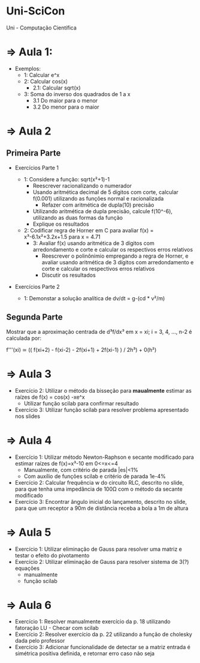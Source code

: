 # Uni-SciCon
Uni - Computação Científica

# => Aula 1:
- Exemplos:
  - 1: Calcular e^x
  - 2: Calcular cos(x)
    - 2.1: Calcular sqrt(x)
  - 3: Soma do inverso dos quadrados de 1 a x
    - 3.1 Do maior para o menor
    - 3.2 Do menor para o maior

# => Aula 2
## Primeira Parte
- Exercícios Parte 1
  - 1: Considere a função: sqrt(x²+1)-1
    - Reescrever racionalizando o numerador
    - Usando aritmética decimal de 5 dígitos com corte, calcular f(0.001) utilizando as funções normal e racionalizada
      - Refazer com aritmética de dupla(10) precisão
    - Utilizando aritmética de dupla precisão, calcule f(10^-6), utilizando as duas formas da função
    - Explique os resultados
  - 2: Codificar regra de Horner em C para avaliar f(x) = x³-6.1x²+3.2x+1.5 para x = 4.71
    - 3: Avaliar f(x) usando aritmética de 3 dígitos com arredondamento e corte e calcular os respectivos erros relativos
      - Reescrever o polinônimio empregando a regra de Horner, e avaliar usando aritmética de 3 dígitos com arredondamento e corte e calcular os respectivos erros relativos
      - Discutir os resultados

- Exercícios Parte 2
  - 1: Demonstar a solução analítica de dv/dt = g-(cd * v²/m)

## Segunda Parte
  Mostrar que a aproximação centrada de d³f/dx³ em x = xi; i = 3, 4, ..., n-2 é calculada por:
  
  f'''(xi) ≃ (( f(xi+2) - f(xi-2) - 2f(xi+1) + 2f(xi-1) ) / 2h³) + 0(h²)

# => Aula 3
  - Exercício 2: Utilizar o método da bisseção para **maualmente** estimar as raízes de f(x) = cos(x) -xe^x
    - Utilizar função scilab para confirmar resultado
  - Exercício 3: Utilizar função scilab para resolver problema apresentado nos slides

# => Aula 4
  - Exercício 1: Utilizar método Newton-Raphson e secante modificado para estimar raízes de f(x)=x³-10 em 0<=x<=4
    - Manualmente, com critério de parada |es|<1%
    - Com auxílio de funções scilab e critério de parada 1e-4%
  - Exercício 2: Calcular frequência w do circuito RLC, descrito no slide, para que tenha uma impedância de 100Ω com o método da secante modificado
  - Exercício 3: Encontrar ângulo inicial do lançamento, descrito no slide, para que um receptor a 90m de distância receba a bola a 1m de altura

# => Aula 5
  - Exercício 1: Utilizar eliminação de Gauss para resolver uma matriz e testar o efeito do pivotamento
  - Exercício 2: Utilizar eliminação de Gauss para resolver sistema de 3(?) equações
    - manualmente
    - função scilab

# => Aula 6
  - Exercício 1: Resolver manualmente exercício da p. 18 utilizando fatoração LU - Checar com scilab
  - Exercício 2: Resolver exercício da p. 22 utilizando a função de cholesky dada pelo professor
  - Exercício 3: Adicionar funcionalidade de detectar se a matriz entrada é simétrica positiva definida, e retornar erro caso não seja
